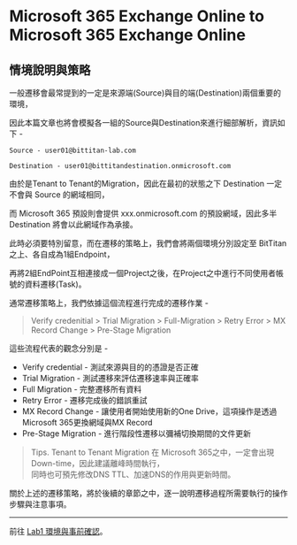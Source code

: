 # Microsoft 365 Exchange Online to Microsoft 365 Exchange Online

## 情境說明與策略

一般遷移會最常提到的一定是來源端(Source)與目的端(Destination)兩個重要的環境，

因此本篇文章也將會模擬各一組的Source與Destination來進行細部解析，資訊如下 - 

```Source - user01@bittitan-lab.com```

```Destination - user01@bittitandestination.onmicrosoft.com```

由於是Tenant to Tenant的Migration，因此在最初的狀態之下 Destination 一定不會與 Source 的網域相同，

而 Microsoft 365 預設則會提供 xxx.onmicrosoft.com 的預設網域，因此多半 Destination 將會以此網域作為承接。

此時必須要特別留意，而在遷移的策略上，我們會將兩個環境分別設定至 BitTitan 之上、各自成為1組Endpoint，

再將2組EndPoint互相連接成一個Project之後，在Project之中進行不同使用者帳號的資料遷移(Task)。

通常遷移策略上，我們依據這個流程進行完成的遷移作業 - 

> Verify credenitial > Trial Migration > Full-Migration > Retry Error > MX Record Change > Pre-Stage Migration

這些流程代表的觀念分別是 - 

- Verify credential - 測試來源與目的的憑證是否正確
- Trial Migration - 測試遷移來評估遷移速率與正確率
- Full Migration - 完整遷移所有資料
- Retry Error - 遷移完成後的錯誤重試
- MX Record Change - 讓使用者開始使用新的One Drive，這項操作是透過Microsoft 365更換網域與MX Record
- Pre-Stage Migration - 進行階段性遷移以彌補切換期間的文件更新

> Tips. Tenant to Tenant Migration 在 Microsoft 365之中，一定會出現Down-time，因此建議離峰時間執行，<br>
> 同時也可預先修改DNS TTL、加速DNS的作用與更新時間。

關於上述的遷移策略，將於後續的章節之中，逐一說明遷移過程所需要執行的操作步驟與注意事項。

---

前往 [Lab1 環境與事前確認](https://github.com/MarkChang-Core/BitTitan/blob/main/Microsoft%20365%20Exchange%20Online%20to%20Microsoft%20365%20Exchange%20Online/Lab1.md)。
